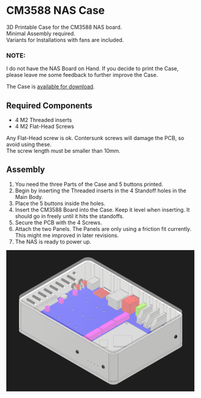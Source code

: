 # CM3588 NAS Case
3D Printable Case for the CM3588 NAS board.  
Minimal Assembly required.  
Variants for Installations with fans are included.


### NOTE:
I do not have the NAS Board on Hand. If you decide to print the Case, please leave me some feedback to further improve the Case.  

The Case is [available for download](https://github.com/Nighthater/CM3588-NAS-Case/tree/master/STL).

## Required Components
- 4 M2 Threaded inserts
- 4 M2 Flat-Head Screws

Any Flat-Head screw is ok. Contersunk screws will damage the PCB, so avoid using these.  
The screw length must be smaller than 10mm.  


## Assembly

1. You need the three Parts of the Case and 5 buttons printed.
2. Begin by inserting the Threaded inserts in the 4 Standoff holes in the Main Body.
3. Place the 5 buttons inside the holes.
4. Insert the CM3588 Board into the Case. Keep it level when inserting. It should go in freely until it hits the standoffs.
5. Secure the PCB with the 4 Screws.
6. Attach the two Panels. The Panels are only using a friction fit currently. This might me improved in later revisions.
7. The NAS is ready to power up.

<img src="case.png" width="500">
